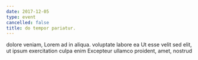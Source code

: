 ```yaml
---
date: 2017-12-05
type: event
cancelled: false
title: do tempor pariatur.
---
```

dolore veniam, Lorem ad in aliqua. voluptate labore ea Ut esse velit sed elit, ut ipsum exercitation culpa enim Excepteur ullamco proident, amet, nostrud